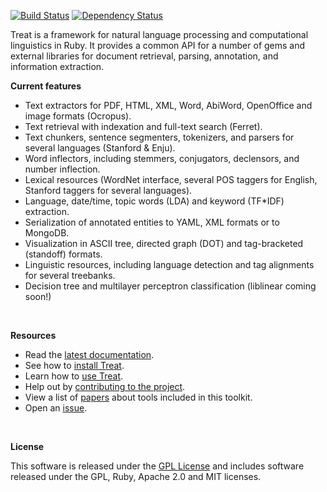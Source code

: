 [![Build Status](https://secure.travis-ci.org/louismullie/treat.png)](http://travis-ci.org/#!/louismullie/treat)
[![Dependency Status](https://gemnasium.com/louismullie/treat.png)](https://gemnasium.com/louismullie/treat)
 
Treat is a framework for natural language processing and computational linguistics in Ruby. It provides a common API for a number of gems and external libraries for document retrieval, parsing, annotation, and information extraction.

**Current features**

* Text extractors for PDF, HTML, XML, Word, AbiWord, OpenOffice and image formats (Ocropus).
* Text retrieval with indexation and full-text search (Ferret).
* Text chunkers, sentence segmenters, tokenizers, and parsers for several languages (Stanford & Enju).
* Word inflectors, including stemmers, conjugators, declensors, and number inflection.
* Lexical resources (WordNet interface, several POS taggers for English, Stanford taggers for several languages).
* Language, date/time, topic words (LDA) and keyword (TF*IDF) extraction.
* Serialization of annotated entities to YAML, XML formats or to MongoDB.
* Visualization in ASCII tree, directed graph (DOT) and tag-bracketed (standoff) formats.
* Linguistic resources, including language detection and tag alignments for several treebanks.
* Decision tree and multilayer perceptron classification (liblinear coming soon!)

<br>

**Resources**

* Read the [latest documentation](http://rubydoc.info/github/louismullie/treat/frames).
* See how to [install Treat](https://github.com/louismullie/treat/wiki/Installation).
* Learn how to [use Treat](https://github.com/louismullie/treat/wiki/Manual).
* Help out by [contributing to the project](https://github.com/louismullie/treat/wiki/Contributing).
* View a list of [papers](https://github.com/louismullie/treat/wiki/Papers) about tools included in this toolkit.
* Open an [issue](https://github.com/louismullie/treat/issues).
 
<br>

**License**

This software is released under the [GPL License](https://github.com/louismullie/treat/wiki/License-Information) and includes software released under the GPL, Ruby, Apache 2.0 and MIT licenses.
